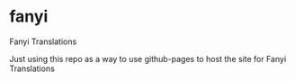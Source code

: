 # fanyi
Fanyi Translations

Just using this repo as a way to use github-pages to host the site for Fanyi Translations

